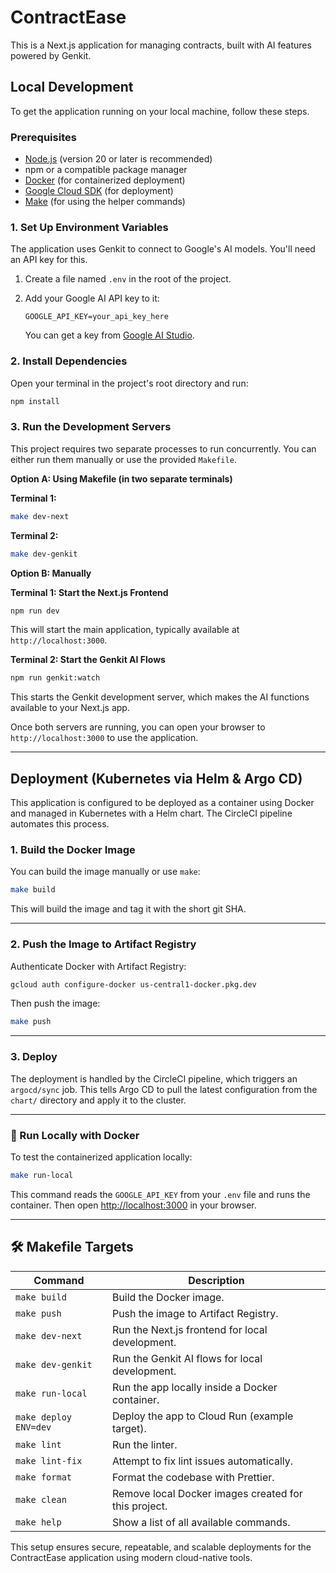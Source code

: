 # ContractEase

This is a Next.js application for managing contracts, built with AI features powered by Genkit.

## Local Development

To get the application running on your local machine, follow these steps.

### Prerequisites

- [Node.js](https://nodejs.org/) (version 20 or later is recommended)
- npm or a compatible package manager
- [Docker](https://www.docker.com/get-started) (for containerized deployment)
- [Google Cloud SDK](https://cloud.google.com/sdk/docs/install) (for deployment)
- [Make](https://www.gnu.org/software/make/) (for using the helper commands)

### 1. Set Up Environment Variables

The application uses Genkit to connect to Google's AI models. You'll need an API key for this.

1.  Create a file named `.env` in the root of the project.
2.  Add your Google AI API key to it:

    ```
    GOOGLE_API_KEY=your_api_key_here
    ```

    You can get a key from [Google AI Studio](https://aistudio.google.com/app/apikey).

### 2. Install Dependencies

Open your terminal in the project's root directory and run:

```bash
npm install
```

### 3. Run the Development Servers

This project requires two separate processes to run concurrently. You can either run them manually or use the provided `Makefile`.

**Option A: Using Makefile (in two separate terminals)**

**Terminal 1:**
```bash
make dev-next
```

**Terminal 2:**
```bash
make dev-genkit
```

**Option B: Manually**

**Terminal 1: Start the Next.js Frontend**

```bash
npm run dev
```
This will start the main application, typically available at `http://localhost:3000`.

**Terminal 2: Start the Genkit AI Flows**

```bash
npm run genkit:watch
```
This starts the Genkit development server, which makes the AI functions available to your Next.js app.

Once both servers are running, you can open your browser to `http://localhost:3000` to use the application.

---

## Deployment (Kubernetes via Helm & Argo CD)

This application is configured to be deployed as a container using Docker and managed in Kubernetes with a Helm chart. The CircleCI pipeline automates this process.

### 1. Build the Docker Image

You can build the image manually or use `make`:

```bash
make build
```
This will build the image and tag it with the short git SHA.

---

### 2. Push the Image to Artifact Registry

Authenticate Docker with Artifact Registry:

```bash
gcloud auth configure-docker us-central1-docker.pkg.dev
```

Then push the image:

```bash
make push
```

---

### 3. Deploy

The deployment is handled by the CircleCI pipeline, which triggers an `argocd/sync` job. This tells Argo CD to pull the latest configuration from the `chart/` directory and apply it to the cluster.

---

### 🧪 Run Locally with Docker

To test the containerized application locally:

```bash
make run-local
```
This command reads the `GOOGLE_API_KEY` from your `.env` file and runs the container. Then open [http://localhost:3000](http://localhost:3000) in your browser.

---

## 🛠️ Makefile Targets

| Command              | Description                                               |
|----------------------|-----------------------------------------------------------|
| `make build`         | Build the Docker image.                                   |
| `make push`          | Push the image to Artifact Registry.                      |
| `make dev-next`      | Run the Next.js frontend for local development.           |
| `make dev-genkit`    | Run the Genkit AI flows for local development.            |
| `make run-local`     | Run the app locally inside a Docker container.            |
| `make deploy ENV=dev`| Deploy the app to Cloud Run (example target).             |
| `make lint`          | Run the linter.                                           |
| `make lint-fix`      | Attempt to fix lint issues automatically.                 |
| `make format`        | Format the codebase with Prettier.                        |
| `make clean`         | Remove local Docker images created for this project.      |
| `make help`          | Show a list of all available commands.                    |

This setup ensures secure, repeatable, and scalable deployments for the ContractEase application using modern cloud-native tools.
